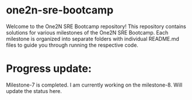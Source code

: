 
# one2n-sre-bootcamp
Welcome to the One2N SRE Bootcamp repository! This repository contains solutions for various milestones of the One2N SRE Bootcamp. Each milestone is organized into separate folders with individual README.md files to guide you through running the respective code.


# Progress update:

Milestone-7 is completed. I am currently working on the milestone-8. Will update the status here.